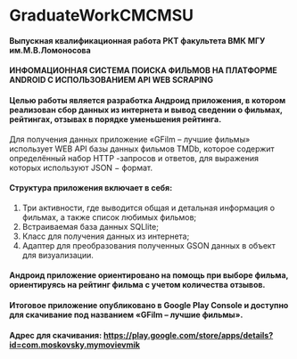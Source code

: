 # GraduateWorkCMCMSU

#### Выпускная квалификационная работа РКТ факультета ВМК МГУ им.М.В.Ломоносова

#### ИНФОМАЦИОННАЯ СИСТЕМА ПОИСКА ФИЛЬМОВ НА ПЛАТФОРМЕ ANDROID С ИСПОЛЬЗОВАНИЕМ API WEB SCRAPING

#### Целью работы является разработка Андроид приложения, в котором реализован сбор данных из интернета и вывод сведении о фильмах, рейтингах, отзывах в порядке уменьшения рейтинга.  

Для получения данных приложение «GFilm – лучшие фильмы»  использует WEB API базы данных фильмов TMDb, которое содержит определённый набор HTTP -запросов и ответов, для выражения которых используют JSON − формат. 

#### Структура приложения включает в себя:

1.	Три активности, где выводится общая и детальная информация о фильмах, а также список любимых фильмов;
2.	Встраиваемая база данных SQLlite;
3.	Класс для получения данных из интернета;
4.	Адаптер для преобразования полученных GSON данных в объект для визуализации.

#### Андроид приложение ориентировано на помощь при выборе фильма, ориентируясь на рейтинг фильма с учетом количества отзывов.

#### Итоговое приложение опубликовано в Google Play Console и доступно для скачивание под названием «GFilm – лучшие фильмы».

#### Адрес для скачивания: https://play.google.com/store/apps/details?id=com.moskovsky.mymovievmik
